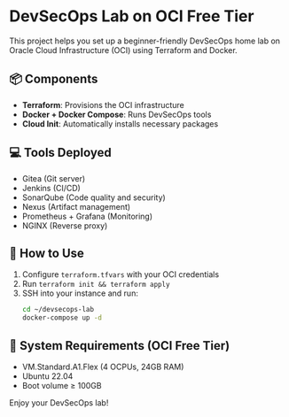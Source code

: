 # DevSecOps Lab on OCI Free Tier

This project helps you set up a beginner-friendly DevSecOps home lab on Oracle Cloud Infrastructure (OCI) using Terraform and Docker.

## 📦 Components

- **Terraform**: Provisions the OCI infrastructure
- **Docker + Docker Compose**: Runs DevSecOps tools
- **Cloud Init**: Automatically installs necessary packages

## 💻 Tools Deployed

- Gitea (Git server)
- Jenkins (CI/CD)
- SonarQube (Code quality and security)
- Nexus (Artifact management)
- Prometheus + Grafana (Monitoring)
- NGINX (Reverse proxy)

## 🚀 How to Use

1. Configure `terraform.tfvars` with your OCI credentials
2. Run `terraform init && terraform apply`
3. SSH into your instance and run:
   ```bash
   cd ~/devsecops-lab
   docker-compose up -d
   ```

## 🧱 System Requirements (OCI Free Tier)

- VM.Standard.A1.Flex (4 OCPUs, 24GB RAM)
- Ubuntu 22.04
- Boot volume ≥ 100GB

Enjoy your DevSecOps lab!
